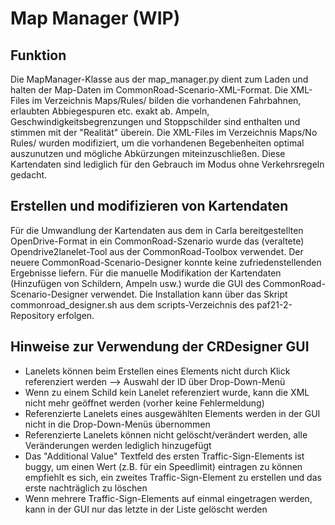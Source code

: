 # Map Manager (WIP)

## Funktion

Die MapManager-Klasse aus der map_manager.py dient zum Laden und halten der Map-Daten im CommonRoad-Scenario-XML-Format. Die XML-Files im Verzeichnis Maps/Rules/ bilden die vorhandenen Fahrbahnen, erlaubten Abbiegespuren etc. exakt ab. Ampeln, Geschwindigkeitsbegrenzungen und Stoppschilder sind enthalten und stimmen mit der "Realität" überein. Die XML-Files im Verzeichnis Maps/No Rules/ wurden modifiziert, um die vorhandenen Begebenheiten optimal auszunutzen und mögliche Abkürzungen miteinzuschließen. Diese Kartendaten sind lediglich für den Gebrauch im Modus ohne Verkehrsregeln gedacht.

## Erstellen und modifizieren von Kartendaten

Für die Umwandlung der Kartendaten aus dem in Carla bereitgestellten OpenDrive-Format in ein CommonRoad-Szenario wurde das (veraltete) Opendrive2lanelet-Tool aus der CommonRoad-Toolbox verwendet. Der neuere CommonRoad-Scenario-Designer konnte keine zufriedenstellenden Ergebnisse liefern.
Für die manuelle Modifikation der Kartendaten (Hinzufügen von Schildern, Ampeln usw.) wurde die GUI des CommonRoad-Scenario-Designer verwendet. Die Installation kann über das Skript commonroad_designer.sh aus dem scripts-Verzeichnis des paf21-2-Repository erfolgen.

## Hinweise zur Verwendung der CRDesigner GUI

  - Lanelets können beim Erstellen eines Elements nicht durch Klick referenziert werden --> Auswahl der ID über Drop-Down-Menü
  - Wenn zu einem Schild kein Lanelet referenziert wurde, kann die XML nicht mehr geöffnet werden (vorher keine Fehlermeldung)
  - Referenzierte Lanelets eines ausgewählten Elements werden in der GUI nicht in die Drop-Down-Menüs übernommen
  - Referenzierte Lanelets können nicht gelöscht/verändert werden, alle Veränderungen werden lediglich hinzugefügt
  - Das "Additional Value" Textfeld des ersten Traffic-Sign-Elements ist buggy, um einen Wert (z.B. für ein Speedlimit) eintragen zu können empfiehlt es sich, ein zweites Traffic-Sign-Element zu erstellen und das erste nachträglich zu löschen
  - Wenn mehrere Traffic-Sign-Elements auf einmal eingetragen werden, kann in der GUI nur das letzte in der Liste gelöscht werden

